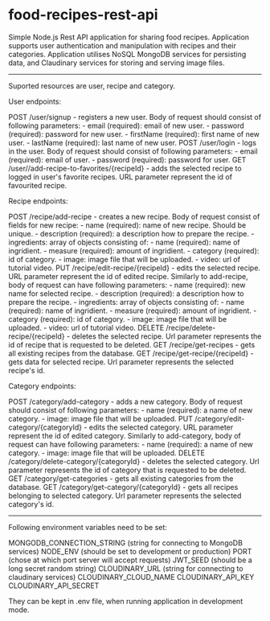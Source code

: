 # food-recipes-rest-api
Simple Node.js Rest API application for sharing food recipes.
Application supports user authentication and manipulation with recipes and their categories.
Application utilises NoSQL MongoDB services for persisting data, and Claudinary services for storing and serving image files.

----------

Suported resources are user, recipe and category.


User endpoints:

POST /user/signup - registers a new user. Body of request should consist of following parameters:
    - email (required): email of new user.
    - password (required): password for new user.
    - firstName (required): first name of new user.
    - lastName (required): last name of new user.
POST /user/login - logs in the user. Body of request should consist of following parameters:
    - email (required): email of user.
    - password (required): password for user.
GET /user//add-recipe-to-favorites/{recipeId} - adds the selected recipe to logged in user's favorite recipes. URL parameter represent the id of favourited recipe.


Recipe endpoints:

POST /recipe/add-recipe - creates a new recipe. Body of request consist of fields for new recipe:
    - name (required): name of new recipe. Should be unique.
    - description (required): a description how to prepare the recipe.
    - ingredients: array of objects consisting of:
        - name (required): name of ingridient.
        - measure (required): amount of ingridient.
    - category (required): id of category.
    - image: image file that will be uploaded.
    - video: url of tutorial video.
PUT /recipe/edit-recipe/{recipeId} - edits the selected recipe. URL parameter represent the id of edited recipe. Similarly to add-recipe, body of request can have following parameters:
    - name (required): new name for selected recipe.
    - description (required): a description how to prepare the recipe.
    - ingredients: array of objects consisting of:
        - name (required): name of ingridient.
        - measure (required): amount of ingridient.
    - category (required): id of category.
    - image: image file that will be uploaded.
    - video: url of tutorial video.
DELETE /recipe/delete-recipe/{recipeId} - deletes the selected recipe. Url parameter represents the id of recipe that is requested to be deleted.
GET /recipe/get-recipes - gets all existing recipes from the database.
GET /recipe/get-recipe/{recipeId} - gets data for selected recipe. Url parameter represents the selected recipe's id.


Category endpoints:

POST /category/add-category - adds a new category. Body of request should consist of following parameters:
    - name (required): a name of new category.
    - image: image file that will be uploaded.
PUT /category/edit-category/{categoryId} - edits the selected category. URL parameter represent the id of edited category. Similarly to add-category, body of request can have following parameters:
    - name (required): a name of new category.
    - image: image file that will be uploaded.
DELETE /category/delete-category/{categoryId} - deletes the selected category. Url parameter represents the id of category that is requested to be deleted.
GET /category/get-categories - gets all existing categories from the database.
GET /category/get-category/{categoryId} - gets all recipes belonging to selected category. Url parameter represents the selected category's id.

----------
Following environment variables need to be set:

MONGODB_CONNECTION_STRING (string for connecting to MongoDB services)
NODE_ENV (should be set to development or production)
PORT (chose at which port server will accept requests)
JWT_SEED (should be a long secret random string)
CLOUDINARY_URL (string for connecting to claudinary services)
CLOUDINARY_CLOUD_NAME
CLOUDINARY_API_KEY
CLOUDINARY_API_SECRET

They can be kept in .env file, when running application in development mode.